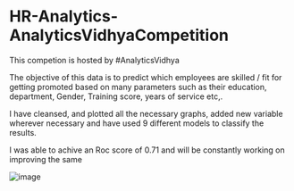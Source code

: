 # HR-Analytics-AnalyticsVidhyaCompetition

This competion is hosted by #AnalyticsVidhya

The objective of this data is to predict which employees are skilled / fit for getting promoted based on many parameters such as their education, department, Gender, Training score, years of service etc,. 

I have cleansed, and plotted all the necessary graphs, added new variable wherever necessary and have used 9 different models to classify the results. 

I was able to achive an Roc score of 0.71 and will be constantly working on improving the same


![image](https://user-images.githubusercontent.com/20862520/155956284-1bb13b1a-f569-40ed-8271-51f43895ee85.png)


